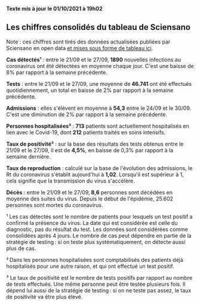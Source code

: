 <strong>Texte mis à jour le 01/10/2021 à 19h02</strong><h2>Les chiffres consolidés du tableau de Sciensano</h2><p>Note : ces chiffres sont tirés des données actualisées publiées par Sciensano en open data <a href='https://datastudio.google.com/embed/u/0/reporting/c14a5cfc-cab7-4812-848c-0369173148ab/page/ZwmOB_blank'>et mises sous forme de tableau ici</a>.<p><strong>Cas détectés¹</strong> : entre le 21/09 et le 27/09,<strong> 1890</strong> nouvelles infections au coronavirus ont été détectées en moyenne chaque jour. C'est une baisse de 8% par rapport à la semaine précédente.<p><strong>Tests</strong> : entre le 21/09 et le 27/09, une moyenne de<strong> 46.741</strong> ont été effectués quotidiennement, un total en baisse de 2% par rapport à la semaine précédente.<p><strong>Admissions</strong> : elles s'élèvent en moyenne à <strong> 54,3</strong> entre le 24/09 et le 30/09. C'est une diminution de 2% par rapport à la semaine précédente.<p><strong>Personnes hospitalisées²</strong> : <strong>713</strong> patients sont actuellement hospitalisés en lien avec le Covid-19, dont <strong>212</strong> patients traités en soins intensifs.<p><strong>Taux de positivité³</strong> : sur la base des résultats des tests obtenus entre le 21/09 et le 27/09, il est de <strong>4,5%</strong>, en baisse de 0,3% par rapport à la semaine dernière.<p><strong>Taux de reproduction</strong> : calculé sur la base de l'évolution des admissions, le Rt du coronavirus s'établit aujourd'hui à <strong>1,02</strong>. Lorsqu'il est supérieur à 1, cela signifie que la transmission du virus s'accélère.<p><strong>Décès</strong> : entre le 21/09 et le 27/09,<strong> 8,6</strong> personnes sont décédées en moyenne des suites du virus. Depuis le début de l'épidémie, 25.602 personnes sont mortes du coronavirus.<p>¹ Les cas détectés sont le nombre de patients pour lesquels un test positif a confirmé la présence du virus. La date qui est considérée est celle du diagnostic, pas du résultat du test. Les données sont considérées comme consolidées après 4 jours. Le nombre de cas peut dépendre en partie de la stratégie de testing : si on teste plus systématiquement, on détecte aussi plus de cas.<p>² Dans les personnes hospitalisées sont comptabilisés des patients déjà hospitalisés pour une autre raison, et qui ont effectué un test positif.<p>³ Le taux de positivité est le nombre de tests positifs par rapport au nombre de tests effectués. Une même personne peut être testée plusieurs fois. Il dépend lui aussi de la stratégie de testing : si on ne teste pas assez, le taux de positivité va être plus élevé.